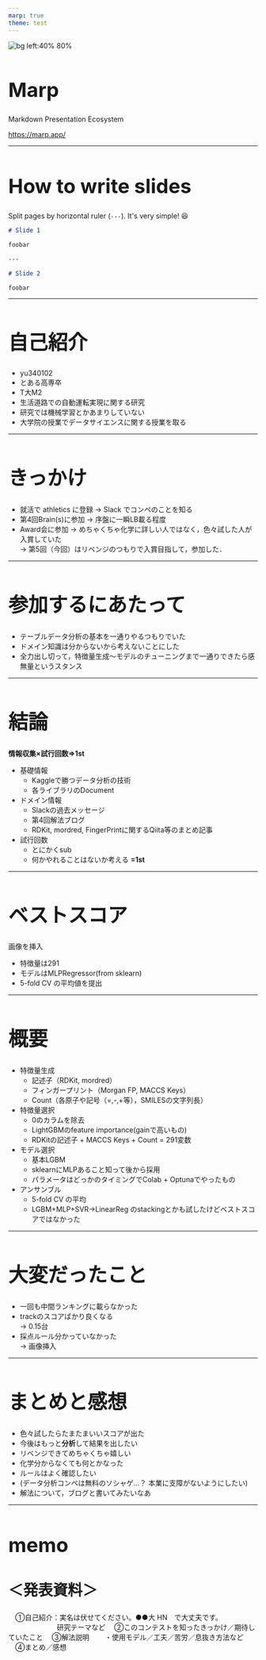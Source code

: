 ```yaml
---
marp: true
theme: test
---
```


![bg left:40% 80%](https://marp.app/assets/marp.svg)

# **Marp**

Markdown Presentation Ecosystem

https://marp.app/

---

# How to write slides

Split pages by horizontal ruler (`---`). It's very simple! :satisfied:

```markdown
# Slide 1

foobar

---

# Slide 2

foobar
```
---
<style>
h1 {font-size: 40px;}
h2 {font-size: 30px}
{font-size: 28px;}
</style>
# 自己紹介

* yu340102
* とある高専卒
* T大M2
* 生活道路での自動運転実現に関する研究
* 研究では機械学習とかあまりしていない
* 大学院の授業でデータサイエンスに関する授業を取る

---

# きっかけ

* 就活で athletics に登録 -> Slack でコンペのことを知る
* 第4回Brain(s)に参加 -> 序盤に一瞬LB載る程度
* Award会に参加 -> めちゃくちゃ化学に詳しい人ではなく，色々試した人が入賞していた  
-> 第5回（今回）はリベンジのつもりで入賞目指して，参加した．

---

# 参加するにあたって

* テーブルデータ分析の基本を一通りやるつもりでいた
* ドメイン知識は分からないから考えないことにした
* 全力出し切って，特徴量生成～モデルのチューニングまで一通りできたら感無量というスタンス

---

# 結論

**情報収集×試行回数=>1st**
* 基礎情報
    * Kaggleで勝つデータ分析の技術
    * 各ライブラリのDocument
* ドメイン情報
    * Slackの過去メッセージ
    * 第4回解法ブログ
    * RDKit, mordred, FingerPrintに関するQiita等のまとめ記事
* 試行回数
    * とにかくsub
    * 何かやれることはないか考える
**=1st**

---

# ベストスコア

画像を挿入
* 特徴量は291
* モデルはMLPRegressor(from sklearn)
* 5-fold CV の平均値を提出

---

# 概要

* 特徴量生成
    * 記述子（RDKit, mordred）
    * フィンガープリント（Morgan FP, MACCS Keys）
    * Count（各原子や記号（=,-,+等），SMILESの文字列長）
* 特徴量選択
    * 0のカラムを除去
    * LightGBMのfeature importance(gainで高いもの)
    * RDKitの記述子 + MACCS Keys + Count = 291変数
* モデル選択
    * 基本LGBM
    * sklearnにMLPあること知って後から採用
    * パラメータはどっかのタイミングでColab + Optunaでやったもの
* アンサンブル
    * 5-fold CV の平均
    * LGBM+MLP+SVR->LinearReg のstackingとかも試したけどベストスコアではなかった

---

# 大変だったこと

* 一回も中間ランキングに載らなかった
* trackのスコアばかり良くなる  
-> 0.15台
* 採点ルール分かっていなかった  
-> 画像挿入

---

# まとめと感想

* 色々試したらたまたまいいスコアが出た
* 今後はもっと**分析**して結果を出したい
* リベンジできてめちゃくちゃ嬉しい
* 化学分からなくても何とかなった
* ルールはよく確認したい
* (データ分析コンペは無料のソシャゲ...？ 本業に支障がないようにしたい)
* 解法について，ブログと書いてみたいなあ

---

# memo

## ＜発表資料＞
　①自己紹介：実名は伏せてください。●●大 HN　で大丈夫です。
　　　　　　　研究テーマなど
　②このコンテストを知ったきっかけ／期待していたこと
　③解法説明
　　・使用モデル／工夫／苦労／息抜き方法など
　④まとめ／感想